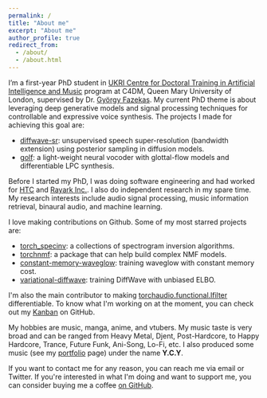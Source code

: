 ```yaml
---
permalink: /
title: "About me"
excerpt: "About me"
author_profile: true
redirect_from: 
  - /about/
  - /about.html
---
```


I’m a first-year PhD student in [UKRI Centre for Doctoral Training in Artificial Intelligence and Music](https://www.aim.qmul.ac.uk/) program at C4DM, Queen Mary University of London, supervised by Dr. [György Fazekas](http://www.eecs.qmul.ac.uk/~gyorgyf/).
My current PhD theme is about leveraging deep generative models and signal processing techniques for controllable and expressive voice synthesis.
The projects I made for achieving this goal are:

- [diffwave-sr](https://yoyololicon.github.io/diffwave-sr/): unsupervised speech super-resolution (bandwidth extension) using posterior sampling in diffusion models.
- [golf](https://yoyololicon.github.io/golf-demo/): a light-weight neural vocoder with glottal-flow models and differentiable LPC synthesis.

Before I started my PhD, I was doing software engineering and had worked for [HTC](https://www.htc.com/) and [Rayark Inc.](https://www.rayark.com/).
I also do independent research in my spare time.
My research interests include audio signal processing, music information retrieval, binaural audio, and machine learning.

I love making contributions on Github. Some of my most starred projects are:

- [torch_specinv](https://spectrogram-inversion.readthedocs.io/): a collections of spectrogram inversion algorithms.
- [torchnmf](https://pytorch-nmf.readthedocs.io/): a package that can help build complex NMF models.
- [constant-memory-waveglow](https://zenodo.org/record/4353123): training waveglow with constant memory cost.
- [variational-diffwave](https://github.com/yoyololicon/variational-diffwave): training DiffWave with unbiased ELBO.

I'm also the main contributor to making [torchaudio.functional.lfilter](https://pytorch.org/audio/stable/functional.html#lfilter) differentiable.
To know what I'm working on at the moment, you can check out my [Kanban](https://github.com/users/yoyololicon/projects/3/) on GitHub.

My hobbies are music, manga, anime, and vtubers. My music taste is very broad and can be ranged from Heavy Metal, Djent, Post-Hardcore, to Happy Hardcore, Trance, Future Funk, Ani-Song, Lo-Fi, etc. I also produced some music (see my [portfolio](/music/) page) under the name **Y.C.Y**.


If you want to contact me for any reason, you can reach me via email or Twitter.
If you're interested in what I'm doing and want to support me, you can consider buying me a coffee [on GitHub](https://github.com/sponsors/yoyololicon).
